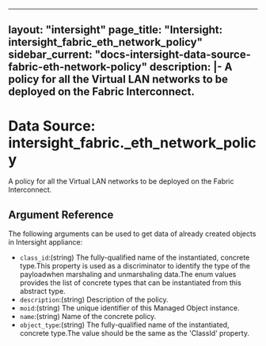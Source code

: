 
---
layout: "intersight"
page_title: "Intersight: intersight_fabric_eth_network_policy"
sidebar_current: "docs-intersight-data-source-fabric-eth-network-policy"
description: |-
A policy for all the Virtual LAN networks to be deployed on the Fabric Interconnect.
---

# Data Source: intersight_fabric._eth_network_policy
A policy for all the Virtual LAN networks to be deployed on the Fabric Interconnect.
## Argument Reference
The following arguments can be used to get data of already created objects in Intersight appliance:
* `class_id`:(string) The fully-qualified name of the instantiated, concrete type.This property is used as a discriminator to identify the type of the payloadwhen marshaling and unmarshaling data.The enum values provides the list of concrete types that can be instantiated from this abstract type. 
* `description`:(string) Description of the policy. 
* `moid`:(string) The unique identifier of this Managed Object instance. 
* `name`:(string) Name of the concrete policy. 
* `object_type`:(string) The fully-qualified name of the instantiated, concrete type.The value should be the same as the 'ClassId' property. 
